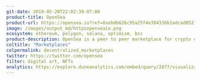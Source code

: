 ```yaml
---
git-date: 2019-05-20T22:02:39-07:00
product-title: OpenSea
product-url: https://opensea.io?ref=0xebdb626c95a25f4e304336b1adcad0521a1bdca1
image: /images/output_md/httpsopenseaio.png
ecosystem: ethereum, polygon, solana, optimism, bsc 
product-description: OpenSea is a peer to peer marketplace for crypto collectibles. [Interview with OpenSean co-founder Devin Finzer](/opensea).
coltitle: "Marketplaces"
colpermalink: decentralized_marketplaces
twitter: https://twitter.com/opensea
filter: digital art, NFTs
analytics: https://explore.duneanalytics.com/embed/query/2877/visualization/5680?api_key=o9JX1HyitJhoMuvo2qjOE3FzRuUXntIBChxolG6L
---
```

